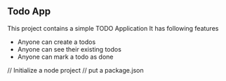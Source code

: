 ## Todo App

This project contains a simple TODO Application
It has following features

- Anyone can create a todos
- Anyone can see their existing todos
- Anyone can mark a todo as done

// Initialize a node project
// put a package.json
